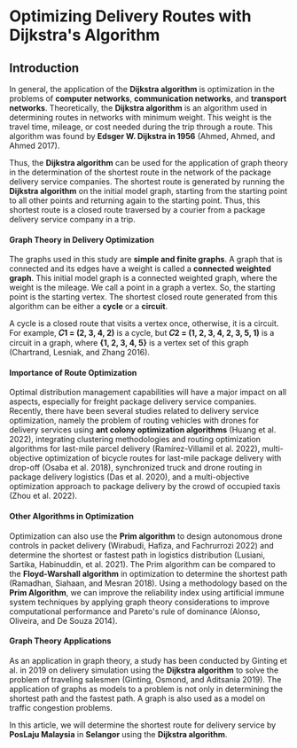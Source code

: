 # Optimizing Delivery Routes with Dijkstra's Algorithm

## Introduction

In general, the application of the **Dijkstra algorithm** is optimization in the problems of **computer networks**, **communication networks**, and **transport networks**. Theoretically, the **Dijkstra algorithm** is an algorithm used in determining routes in networks with minimum weight. This weight is the travel time, mileage, or cost needed during the trip through a route. This algorithm was found by **Edsger W. Dijkstra in 1956** (Ahmed, Ahmed, and Ahmed 2017). 

Thus, the **Dijkstra algorithm** can be used for the application of graph theory in the determination of the shortest route in the network of the package delivery service companies. The shortest route is generated by running the **Dijkstra algorithm** on the initial model graph, starting from the starting point to all other points and returning again to the starting point. Thus, this shortest route is a closed route traversed by a courier from a package delivery service company in a trip. 

#### Graph Theory in Delivery Optimization

The graphs used in this study are **simple and finite graphs**. A graph that is connected and its edges have a weight is called a **connected weighted graph**. This initial model graph is a connected weighted graph, where the weight is the mileage. We call a point in a graph a vertex. So, the starting point is the starting vertex. The shortest closed route generated from this algorithm can be either a **cycle** or a **circuit**. 

A cycle is a closed route that visits a vertex once, otherwise, it is a circuit. For example, **𝐶1 = (2, 3, 4, 2)** is a cycle, but **𝐶2 = (1, 2, 3, 4, 2, 3, 5, 1)** is a circuit in a graph, where **{1, 2, 3, 4, 5}** is a vertex set of this graph (Chartrand, Lesniak, and Zhang 2016).

#### Importance of Route Optimization

Optimal distribution management capabilities will have a major impact on all aspects, especially for freight package delivery service companies. Recently, there have been several studies related to delivery service optimization, namely the problem of routing vehicles with drones for delivery services using **ant colony optimization algorithms** (Huang et al. 2022), integrating clustering methodologies and routing optimization algorithms for last-mile parcel delivery (Ramírez-Villamil et al. 2022), multi-objective optimization of bicycle routes for last-mile package delivery with drop-off (Osaba et al. 2018), synchronized truck and drone routing in package delivery logistics (Das et al. 2020), and a multi-objective optimization approach to package delivery by the crowd of occupied taxis (Zhou et al. 2022).

#### Other Algorithms in Optimization

Optimization can also use the **Prim algorithm** to design autonomous drone controls in packet delivery (Wirabudi, Hafiza, and Fachrurrozi 2022) and determine the shortest or fastest path in logistics distribution (Lusiani, Sartika, Habinuddin, et al. 2021). The Prim algorithm can be compared to the **Floyd-Warshall algorithm** in optimization to determine the shortest path (Ramadhan, Siahaan, and Mesran 2018). Using a methodology based on the **Prim Algorithm**, we can improve the reliability index using artificial immune system techniques by applying graph theory considerations to improve computational performance and Pareto's rule of dominance (Alonso, Oliveira, and De Souza 2014).

#### Graph Theory Applications

As an application in graph theory, a study has been conducted by Ginting et al. in 2019 on delivery simulation using the **Dijkstra algorithm** to solve the problem of traveling salesmen (Ginting, Osmond, and Aditsania 2019). The application of graphs as models to a problem is not only in determining the shortest path and the fastest path. A graph is also used as a model on traffic congestion problems. 

In this article, we will determine the shortest route for delivery service by **PosLaju Malaysia** in **Selangor** using the **Dijkstra algorithm**.
